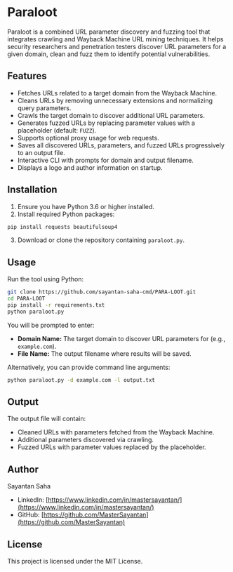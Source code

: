 # Paraloot

Paraloot is a combined URL parameter discovery and fuzzing tool that integrates crawling and Wayback Machine URL mining techniques. It helps security researchers and penetration testers discover URL parameters for a given domain, clean and fuzz them to identify potential vulnerabilities.

## Features

- Fetches URLs related to a target domain from the Wayback Machine.
- Cleans URLs by removing unnecessary extensions and normalizing query parameters.
- Crawls the target domain to discover additional URL parameters.
- Generates fuzzed URLs by replacing parameter values with a placeholder (default: `FUZZ`).
- Supports optional proxy usage for web requests.
- Saves all discovered URLs, parameters, and fuzzed URLs progressively to an output file.
- Interactive CLI with prompts for domain and output filename.
- Displays a logo and author information on startup.

## Installation

1. Ensure you have Python 3.6 or higher installed.
2. Install required Python packages:

```bash
pip install requests beautifulsoup4
```

3. Download or clone the repository containing `paraloot.py`.

## Usage

Run the tool using Python:

```bash
git clone https://github.com/sayantan-saha-cmd/PARA-LOOT.git
cd PARA-LOOT
pip install -r requirements.txt
python paraloot.py
```

You will be prompted to enter:

- **Domain Name:** The target domain to discover URL parameters for (e.g., `example.com`).
- **File Name:** The output filename where results will be saved.

Alternatively, you can provide command line arguments:

```bash
python paraloot.py -d example.com -l output.txt
```

## Output

The output file will contain:

- Cleaned URLs with parameters fetched from the Wayback Machine.
- Additional parameters discovered via crawling.
- Fuzzed URLs with parameter values replaced by the placeholder.

## Author

Sayantan Saha  
- LinkedIn: [https://www.linkedin.com/in/mastersayantan/](https://www.linkedin.com/in/mastersayantan/)  
- GitHub: [https://github.com/MasterSayantan](https://github.com/MasterSayantan)

## License

This project is licensed under the MIT License.
